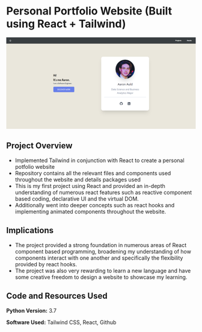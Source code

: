 # Personal Portfolio Website (Built using React + Tailwind)
![Website image](/web.png)
## Project Overview
* Implemented Tailwind in conjunction with React to create a personal potfolio website
* Repository contains all the relevant files and components used throughout the website and details packages used
* This is my first project using React and provided an in-depth understanding of numerous react features such as reactive component based coding, declarative UI and the virtual DOM. 
* Additionally went into deeper concepts such as react hooks and implementing animated components throughout the website.

## Implications
* The project provided a strong foundation in numerous areas of React component based programming, broadening my understanding of how components interact with one another and specifically the flexibility provided by react hooks.
* The project was also very rewarding to learn a new language and have some creative freedom to design a website to showcase my learning.

## Code and Resources Used
**Python Version:** 3.7

**Software Used:** Tailwind CSS, React, Github

